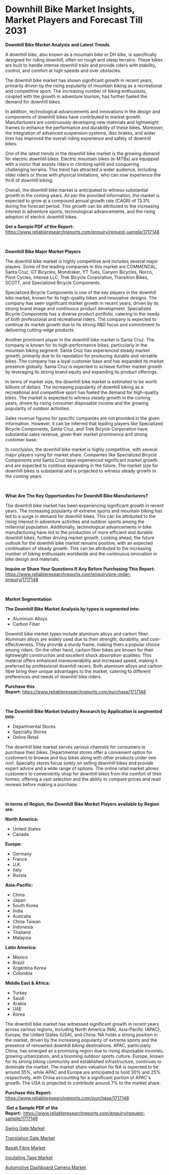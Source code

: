 <p><h1>Downhill Bike Market Insights, Market Players and Forecast Till 2031</h1></p><p><strong>Downhill Bike Market Analysis and Latest Trends</strong></p>
<p><p>A downhill bike, also known as a mountain bike or DH bike, is specifically designed for riding downhill, often on rough and steep terrains. These bikes are built to handle intense downhill trails and provide riders with stability, control, and comfort at high speeds and over obstacles.</p><p>The downhill bike market has shown significant growth in recent years, primarily driven by the rising popularity of mountain biking as a recreational and competitive sport. The increasing number of biking enthusiasts, coupled with the growth in adventure tourism, has further fueled the demand for downhill bikes.</p><p>In addition, technological advancements and innovations in the design and components of downhill bikes have contributed to market growth. Manufacturers are continuously developing new materials and lightweight frames to enhance the performance and durability of these bikes. Moreover, the integration of advanced suspension systems, disc brakes, and wider tires has improved the overall riding experience and safety of downhill bikes.</p><p>One of the latest trends in the downhill bike market is the growing demand for electric downhill bikes. Electric mountain bikes (e-MTBs) are equipped with a motor that assists riders in climbing uphill and conquering challenging terrains. This trend has attracted a wider audience, including older riders or those with physical limitations, who can now experience the thrill of downhill biking.</p><p>Overall, the downhill bike market is anticipated to witness substantial growth in the coming years. As per the provided information, the market is expected to grow at a compound annual growth rate (CAGR) of 13.3% during the forecast period. This growth can be attributed to the increasing interest in adventure sports, technological advancements, and the rising adoption of electric downhill bikes.</p></p>
<p><strong>Get a Sample PDF of the Report:&nbsp;</strong> <a href="https://www.reliableresearchreports.com/enquiry/request-sample/1717148">https://www.reliableresearchreports.com/enquiry/request-sample/1717148</a></p>
<p>&nbsp;</p>
<p><strong>Downhill Bike Major Market Players</strong></p>
<p><p>The downhill bike market is highly competitive and includes several major players. Some of the leading companies in this market are COMMENCAL, Santa Cruz, GT Bicycles, Mondraker, YT Tues, Canyon Bicycles, Norco, Pivot Cycles, Intense LLC, Trek Bicycle Corporation, Transition Bikes, SCOTT, and Specialized Bicycle Components.</p><p>Specialized Bicycle Components is one of the key players in the downhill bike market, known for its high-quality bikes and innovative designs. The company has seen significant market growth in recent years, driven by its strong brand image and continuous product development. Specialized Bicycle Components has a diverse product portfolio, catering to the needs of both professional and recreational riders. The company is expected to continue its market growth due to its strong R&D focus and commitment to delivering cutting-edge products.</p><p>Another prominent player in the downhill bike market is Santa Cruz. The company is known for its high-performance bikes, particularly in the mountain biking segment. Santa Cruz has experienced steady market growth, primarily due to its reputation for producing durable and versatile bikes. The company has a loyal customer base and has expanded its market presence globally. Santa Cruz is expected to achieve further market growth by leveraging its strong brand equity and expanding its product offerings.</p><p>In terms of market size, the downhill bike market is estimated to be worth billions of dollars. The increasing popularity of downhill biking as a recreational and competitive sport has fueled the demand for high-quality bikes. The market is expected to witness steady growth in the coming years, driven by rising consumer disposable income and the growing popularity of outdoor activities.</p><p>Sales revenue figures for specific companies are not provided in the given information. However, it can be inferred that leading players like Specialized Bicycle Components, Santa Cruz, and Trek Bicycle Corporation have substantial sales revenue, given their market prominence and strong customer base.</p><p>In conclusion, the downhill bike market is highly competitive, with several major players vying for market share. Companies like Specialized Bicycle Components and Santa Cruz have experienced significant market growth and are expected to continue expanding in the future. The market size for downhill bikes is substantial and is projected to witness steady growth in the coming years.</p></p>
<p>&nbsp;</p>
<p><strong>What Are The Key Opportunities For Downhill Bike Manufacturers?</strong></p>
<p><p>The downhill bike market has been experiencing significant growth in recent years. The increasing popularity of extreme sports and mountain biking has led to a surge in demand for downhill bikes. This can be attributed to the rising interest in adventure activities and outdoor sports among the millennial population. Additionally, technological advancements in bike manufacturing have led to the production of more efficient and durable downhill bikes, further driving market growth. Looking ahead, the future outlook for the downhill bike market remains positive, with an expected continuation of steady growth. This can be attributed to the increasing number of biking enthusiasts worldwide and the continuous innovation in bike design and materials.</p></p>
<p><strong>Inquire or Share Your Questions If Any Before Purchasing This Report:</strong> <a href="https://www.reliableresearchreports.com/enquiry/pre-order-enquiry/1717148">https://www.reliableresearchreports.com/enquiry/pre-order-enquiry/1717148</a></p>
<p>&nbsp;</p>
<p><strong>Market Segmentation</strong></p>
<p><strong>The Downhill Bike Market Analysis by types is segmented into:</strong></p>
<p><ul><li>Aluminum Alloys</li><li>Carbon Fiber</li></ul></p>
<p><p>Downhill bike market types include aluminum alloys and carbon fiber. Aluminum alloys are widely used due to their strength, durability, and cost-effectiveness. They provide a sturdy frame, making them a popular choice among riders. On the other hand, carbon fiber bikes are known for their lightweight construction and excellent shock absorption qualities. This material offers enhanced maneuverability and increased speed, making it preferred by professional downhill racers. Both aluminum alloys and carbon fiber bring their unique advantages to the market, catering to different preferences and needs of downhill bike riders.</p></p>
<p><strong>Purchase this Report:&nbsp;</strong><a href="https://www.reliableresearchreports.com/purchase/1717148">https://www.reliableresearchreports.com/purchase/1717148</a></p>
<p>&nbsp;</p>
<p><strong>The Downhill Bike Market Industry Research by Application is segmented into:</strong></p>
<p><ul><li>Departmental Stores</li><li>Specialty Stores</li><li>Online Retail</li></ul></p>
<p><p>The downhill bike market serves various channels for consumers to purchase their bikes. Departmental stores offer a convenient option for customers to browse and buy bikes along with other products under one roof. Specialty stores focus solely on selling downhill bikes and provide expert advice and a wide range of options. The online retail market allows customers to conveniently shop for downhill bikes from the comfort of their homes, offering a vast selection and the ability to compare prices and read reviews before making a purchase.</p></p>
<p>&nbsp;</p>
<p><strong>In terms of Region, the Downhill Bike Market Players available by Region are:</strong></p>
<p>
    <p> <strong> North America: </strong>
        <ul>
            <li>United States</li>
            <li>Canada</li>
        </ul>
        </p> 
    <p> <strong> Europe: </strong>
        <ul>
            <li>Germany</li>
            <li>France</li>
            <li>U.K.</li>
            <li>Italy</li>
            <li>Russia</li>
        </ul>
        </p> 
    <p> <strong> Asia-Pacific: </strong>
        <ul>
            <li>China</li>
            <li>Japan</li>
            <li>South Korea</li>
            <li>India</li>
            <li>Australia</li>
            <li>China Taiwan</li>
            <li>Indonesia</li>
            <li>Thailand</li>
            <li>Malaysia</li>
        </ul>
        </p> 
    <p> <strong> Latin America: </strong>
        <ul>
            <li>Mexico</li>
            <li>Brazil</li>
            <li>Argentina Korea</li>
            <li>Colombia</li>
        </ul>
        </p> 
    <p> <strong> Middle East & Africa: </strong>
        <ul>
            <li>Turkey</li>
            <li>Saudi</li>
            <li>Arabia</li>
            <li>UAE</li>
            <li>Korea</li>
        </ul>
    </p>
    </p>
<p><p>The downhill bike market has witnessed significant growth in recent years across various regions, including North America (NA), Asia-Pacific (APAC), Europe, the United States (USA), and China. NA holds a strong position in the market, driven by the increasing popularity of extreme sports and the presence of renowned downhill biking destinations. APAC, particularly China, has emerged as a promising region due to rising disposable incomes, growing urbanization, and a booming outdoor sports culture. Europe, known for its strong biking community and established infrastructure, continues to dominate the market. The market share valuation for NA is expected to be around 35%, while APAC and Europe are anticipated to hold 30% and 25% respectively, with China accounting for a significant portion of APAC's growth. The USA is projected to contribute around 7% to the market share.</p></p>
<p><strong>Purchase this Report: </strong><a href="https://www.reliableresearchreports.com/purchase/1717148">https://www.reliableresearchreports.com/purchase/1717148</a></p>
<p>&nbsp;<strong>Get a Sample PDF of the Report:&nbsp;&nbsp;</strong><a href="https://www.reliableresearchreports.com/enquiry/request-sample/1717148">https://www.reliableresearchreports.com/enquiry/request-sample/1717148</a></p>
<p><strong></strong></p>
<p><p><a href="https://github.com/mauripalmi/Market-Research-Report-List-1/blob/main/swing-gate-market.md">Swing Gate Market</a></p><p><a href="https://github.com/nathandecarvalho/Market-Research-Report-List-1/blob/main/translation-gate-market.md">Translation Gate Market</a></p><p><a href="https://medium.com/p/f78b6edc99be/edit">Basalt Fibre Market</a></p><p><a href="https://medium.com/@darrensipes2023/insulating-tape-market-outlook-industry-overview-and-forecast-2024-to-2031-7d9607d16dc8">Insulating Tape Market</a></p><p><a href="https://medium.com/@sainreportprime/automotive-dashboard-camera-market-furnishes-information-on-market-share-market-trends-and-market-ad9c681e5819">Automotive Dashboard Camera Market</a></p></p>